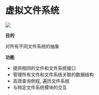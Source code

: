 # 虚拟文件系统

![](https://gitee.com/existorlive/exist-or-live-pic/raw/master/%E6%88%AA%E5%B1%8F2020-10-26%20%E4%B8%8B%E5%8D%887.24.25.png)

**目的**

对所有不同文件系统的抽象

**功能**

- 提供相同的文件和文件系统接口
- 管理所有文件和文件系统关联的数据结构
- 高效查询例程, 遍历文件系统
- 与特定文件系统模块的交互




